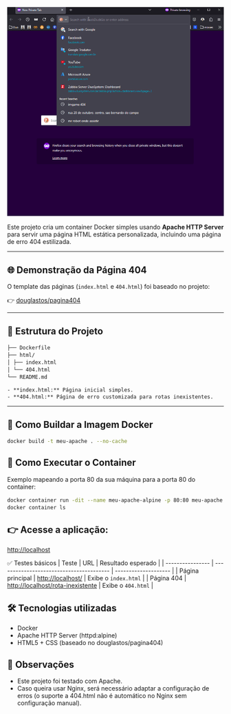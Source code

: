 <!-- markdownlint-disable MD033 -->
<!-- markdownlint-disable MD045 -->
<!-- markdownlint-disable MD041 -->

<tr>
    <td><img src="https://raw.githubusercontent.com/douglastos/docker-apache-pagina404/refs/heads/main/img/Animation.gif" width="600" /></td>
</tr>

Este projeto cria um container Docker simples usando **Apache HTTP Server** para servir uma página HTML estática personalizada, incluindo uma página de erro 404 estilizada.

---


## 🌐 Demonstração da Página 404

O template das páginas (`index.html` e `404.html`) foi baseado no projeto:

👉 [douglastos/pagina404](https://github.com/douglastos/docker-apache-pagina404)

---

## 📂 Estrutura do Projeto

```bash
├── Dockerfile
├── html/
│ ├── index.html
│ └── 404.html
└── README.md
```

```ymal
- **index.html:** Página inicial simples.
- **404.html:** Página de erro customizada para rotas inexistentes.
```

---

## 🐳 Como Buildar a Imagem Docker

```bash
docker build -t meu-apache . --no-cache  
```

## 🚀 Como Executar o Container

Exemplo mapeando a porta 80 da sua máquina para a porta 80 do container:

```bash
docker container run -dit --name meu-apache-alpine -p 80:80 meu-apache 
docker container ls
```

## 👉 Acesse a aplicação:

[http://localhost](http://localhost)


✅ Testes básicos
| Teste            | URL                                      | Resultado esperado   |
| ---------------- | ---------------------------------------- | -------------------- |
| Página principal | [http://localhost/](http://localhost/)                 | Exibe o `index.html` |
| Página 404       | [http://localhost/rota-inexistente](http://localhost/rota-inexistente) | Exibe o `404.html`   |

## 🛠️ Tecnologias utilizadas

- Docker
- Apache HTTP Server (httpd:alpine)
- HTML5 + CSS (baseado no douglastos/pagina404)

## 📝 Observações

- Este projeto foi testado com Apache.
- Caso queira usar Nginx, será necessário adaptar a configuração de erros (o suporte a 404.html não é automático no Nginx sem configuração manual).